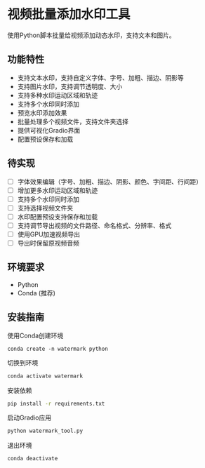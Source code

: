 # 视频批量添加水印工具

使用Python脚本批量给视频添加动态水印，支持文本和图片。

## 功能特性
- 支持文本水印，支持自定义字体、字号、加粗、描边、阴影等
- 支持图片水印，支持调节透明度、大小
- 支持多种水印运动区域和轨迹
- 支持多个水印同时添加
- 预览水印添加效果
- 批量处理多个视频文件，支持文件夹选择
- 提供可视化Gradio界面
- 配置预设保存和加载

## 待实现
- [ ] 字体效果编辑（字号、加粗、描边、阴影、颜色、字间距、行间距）
- [ ] 增加更多水印运动区域和轨迹
- [ ] 支持多个水印同时添加
- [ ] 支持选择视频文件夹
- [ ] 水印配置预设支持保存和加载
- [ ] 支持调节导出视频的文件路径、命名格式、分辨率、格式
- [ ] 使用GPU加速视频导出
- [ ] 导出时保留原视频音频

## 环境要求
- Python
- Conda (推荐)

## 安装指南
使用Conda创建环境
```
conda create -n watermark python
```
切换到环境
```bash
conda activate watermark
```
安装依赖
```bash
pip install -r requirements.txt
```
启动Gradio应用
```bash
python watermark_tool.py
```
退出环境
```bash
conda deactivate
```
